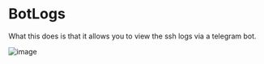 # BotLogs
What this does is that it allows you to view the ssh logs via a telegram bot.

![image](https://user-images.githubusercontent.com/76759292/140103300-f36bfc19-eabb-4159-a7f0-0dc5775e645a.png)

